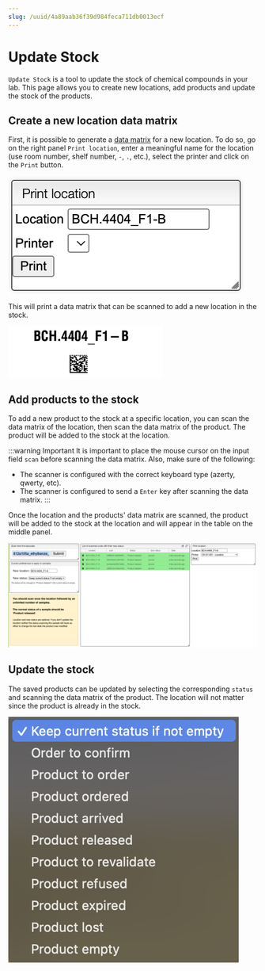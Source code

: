 ```yaml
---
slug: /uuid/4a89aab36f39d984feca711db0013ecf
---
```


# Update Stock

`Update Stock` is a tool to update the stock of chemical compounds in your lab. This page allows you to create new locations, add products and update the stock of the products.

## Create a new location data matrix

First, it is possible to generate a [data matrix](https://en.wikipedia.org/wiki/Data_Matrix) for a new location. To do so, go on the right panel `Print location`, enter a meaningful name for the location (use room number, shelf number, `-`, `.`, etc.), select the printer and click on the `Print` button.

![create_loc](create_location.png)

This will print a data matrix that can be scanned to add a new location in the stock.

![qr_data_matrix](qr_data_matrix.png)


## Add products to the stock

To add a new product to the stock at a specific location, you can scan the data matrix of the location, then scan the data matrix of the product. The product will be added to the stock at the location.


:::warning Important
It is important to place the mouse cursor on the input field `scan` before scanning the data matrix. Also, make sure of the following:
- The scanner is configured with the correct keyboard type (azerty, qwerty, etc).
- The scanner is configured to send a `Enter` key after scanning the data matrix.
:::

Once the location and the products' data matrix are scanned, the product will be added to the stock at the location and will appear in the table on the middle panel.

![global](global_view.png)


## Update the stock

The saved products can be updated by selecting the corresponding `status` and scanning the data matrix of the product. The location will not matter since the product is already in the stock.

![list_status](list_status.png)

